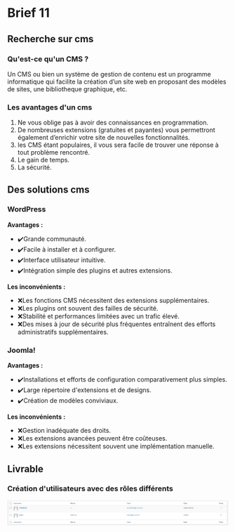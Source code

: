 # Brief 11

## Recherche sur cms

### Qu'est-ce qu'un CMS ?

Un CMS ou bien un système de gestion de contenu est un programme informatique
qui facilite la création d’un site web en proposant des modèles de sites, 
une bibliotheque graphique, etc.

### Les avantages d'un cms

1. Ne vous oblige pas à avoir des connaissances en programmation.
2. De nombreuses extensions (gratuites et payantes) vous permettront
également d’enrichir votre site de nouvelles fonctionnalités.
3. les CMS étant populaires, il vous sera facile de trouver une réponse à tout
problème rencontré.
4. Le gain de temps.
5. La sécurité.

## Des solutions cms

### WordPress

**Avantages :**
* ✔️Grande communauté.
* ✔️Facile à installer et à configurer.
* ✔️Interface utilisateur intuitive.
* ✔️Intégration simple des plugins et autres extensions.

**Les inconvénients :**
* ❌Les fonctions CMS nécessitent des extensions supplémentaires.
* ❌Les plugins ont souvent des failles de sécurité.
* ❌Stabilité et performances limitées avec un trafic élevé.
* ❌Des mises à jour de sécurité plus fréquentes entraînent des efforts 
    administratifs supplémentaires.

### Joomla!

**Avantages :**
* ✔️Installations et efforts de configuration comparativement plus simples.
* ✔️Large répertoire d'extensions et de designs.
* ✔️Création de modèles conviviaux.

**Les inconvénients :**
* ❌Gestion inadéquate des droits.
* ❌Les extensions avancées peuvent être coûteuses.
* ❌Les extensions nécessitent souvent une implémentation manuelle.

## Livrable

### Création d'utilisateurs avec des rôles différents

<p align="center">
  <img src="./users-min.png" alt="Users">
</p>